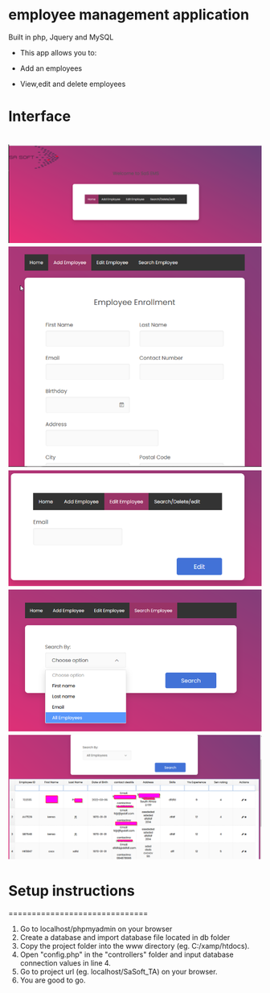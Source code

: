 # employee management application

Built in php, Jquery and MySQL
* This app allows you to:

* Add an employees
* View,edit and delete employees

# Interface
![SaSoft_TA](images/i1.png)
![SaSoft_TA](images/i2.png)
![SaSoft_TA](images/i3.png)
![SaSoft_TA](images/i4.png)
![SaSoft_TA](images/i5.png)
==============================
#	Setup instructions
==============================

1. Go to localhost/phpmyadmin on your browser
2. Create a database and import database file located in db folder
3. Copy the project folder into the www directory (eg. C:/xamp/htdocs).
4. Open "config.php" in the "controllers" folder and input database connection values in line 4.
5. Go to project url (eg. localhost/SaSoft_TA) on your browser.
6. You are good to go.

